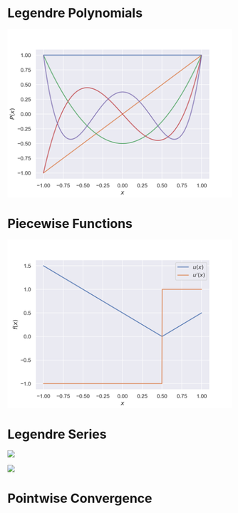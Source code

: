 # Legendre Polynomials
![](figures/legendre_polynomials.png)


# Piecewise Functions
![](figures/piecewise_functions.png)


# Legendre Series
![](figures/step_function_series_200.gif)

![](figures/v_function_series_200.gif)


# Pointwise Convergence
